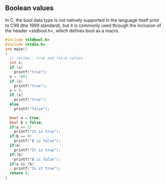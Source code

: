 ## Boolean values
In C, the bool data type is not natively supported in the language itself prior to C99 (the 1999 standard), but it is commonly used through the inclusion of the header <stdbool.h>, which defines bool as a macro.

```C
#include <stdbool.h> 
#include <stdio.h>
int main() 
{ 
  // review - true and false values
  int x;
  if (x)
    printf("true");
  x = -99;
  if (x)
    printf("true");
  x = 0;
  if (x)
    printf("true");
  else
    printf("false");

  bool a = true;
  bool b = false;
  if(a == 1)
    printf("It is true");
  if(b == 0)
    printf("B is false");
  if(a)
    printf("It is true");
  if(!b)
    printf("B is false");
  if(a && !b)
    printf("Is it true");
  return 0; 
}
``` 